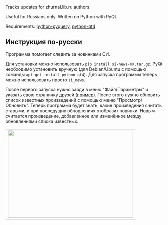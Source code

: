 Tracks updates for zhurnal.lib.ru authors. 

Useful for Russians only. Written on Python with PyQt.

Requirements: [python-pyquery](http://packages.python.org/pyquery/),
[python-qt4](http://www.riverbankcomputing.com/software/pyqt/download)

## Инструкция по-русски ##

Программа помогает следить за новинками СИ.

Для установки можно использовать `pip install si-news-XX.tar.gz`. PyQt
необходимо установить вручную (для Debian/Ubuntu с помощью команды `apt-get
install python-qt4`). Для запуска программы теперь можно использовать просто
`si_news`.

После первого запуска нужно зайди в
меню "Файл/Параметры" и указать свою страничку друзей
([пример](http://zhurnal.lib.ru/cgi-bin/frlist?DIR=m/malinowskij_d)). После
этого нужно обновить список известных произведений с помощью меню
"Просмотр/Обновить". Теперь программа будет знать, какие произведения считать
старыми, и при последущих обновлениях отобразит новинки. Новым считается
произведение, добавленное или изменённое между обновлениями списка известных.

<table style="width:auto;"><tr><td><a
href="https://picasaweb.google.com/lh/photo/QpL555__YA95vbxvl4N1GmSUucKC4aHYCggfktrfSac?feat=embedwebsite"><img
src="https://lh5.googleusercontent.com/_5s5fpajuq2M/TXzlPQe3qII/AAAAAAAAEaM/uLMXjk1l_6c/s400/si-news.png"
height="281" width="400" /></a></td></tr></table>
